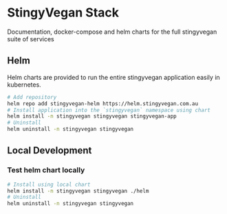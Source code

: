 # StingyVegan Stack

Documentation, docker-compose and helm charts for the full stingyvegan suite of services

## Helm

Helm charts are provided to run the entire stingyvegan application easily in kubernetes.

```sh
# Add repository
helm repo add stingyvegan-helm https://helm.stingyvegan.com.au
# Install application into the `stingyvegan` namespace using chart
helm install -n stingyvegan stingyvegan stingyvegan-app
# Uninstall
helm uninstall -n stingyvegan stingyvegan
```

## Local Development

### Test helm chart locally

```sh
# Install using local chart
helm install -n stingyvegan stingyvegan ./helm
# Uninstall
helm uninstall -n stingyvegan stingyvegan
```

